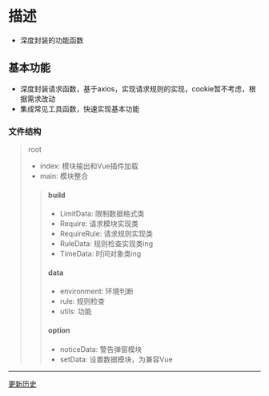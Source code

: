 # 描述
- 深度封装的功能函数
## 基本功能
- 深度封装请求函数，基于axios，实现请求规则的实现，cookie暂不考虑，根据需求改动
- 集成常见工具函数，快速实现基本功能

### 文件结构
>root
> - index: 模块输出和Vue插件加载
> - main: 模块整合
> > #### build
> > - LimitData: 限制数据格式类
> > - Require: 请求模块实现类
> > - RequireRule: 请求规则实现类
> > - RuleData: 规则检查实现类ing
> > - TimeData: 时间对象类ing
> > #### data
> > - environment: 环境判断
> > - rule: 规则检查
> > - utils: 功能
> > #### option
> > - noticeData: 警告弹窗模块
> > - setData: 设置数据模块，为兼容Vue
---
[更新历史](./history.md)